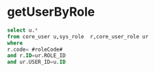 getUserByRole
===

```sql
select u.* 
from core_user u,sys_role  r,core_user_role ur 
where 
r.code= #roleCode# 
and r.ID=ur.ROLE_ID 
and ur.USER_ID=u.ID
```
	
	
	
	
